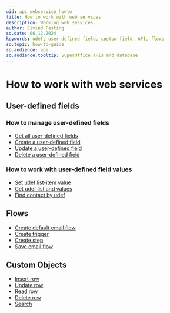 ```yaml
---
uid: api_webservice_howto
title: How to work with web services
description: Working web services.
author: Eivind Fasting
so.date: 06.12.2024
keywords: udef, user-defined field, custom field, API, flows
so.topic: how-to-guide
so.audience: api
so.audience.tooltip: SuperOffice APIs and database
---
```


# How to work with web services

## User-defined fields

### How to manage user-defined fields

* [Get all user-defined fields][4]
* [Create a user-defined field][5]
* [Update a user-defined field][6]
* [Delete a user-defined field][7]

### How to work with user-defined field values

* [Set udef list-item value][1]
* [Get udef list and values][2]
* [Find contact by udef][3]

## Flows

* [Create default email flow][8]
* [Create trigger][9]
* [Create step][10]
* [Save email flow][11]

## Custom Objects

* [Insert row][12]
* [Update row][13]
* [Read row][14]
* [Delete row][15]
* [Search][16]

<!-- Referenced links -->
[1]: ./udef-fields/set-udef-listitem-value.md
[2]: ./udef-fields/get-udef-list-and-values.md
[3]: ./udef-fields/find-contact-by-udef.md
[4]: ./udef-fields/rest-get-all-udef-fields.md
[5]: ./udef-fields/rest-create-udef-field.md
[6]: ./udef-fields/rest-update-udef-field.md
[7]: ./udef-fields/rest-delete-udef-field.md
[8]: ./flows/flows-createdefault-emailflow.md
[9]: ./flows/flows-create-trigger.md
[10]: ./flows/flows-create-step.md
[11]: ./flows/flows-save-emailflow.md
[12]: ./custom-objects/custom-objects-insert-row.md
[13]: ./custom-objects/custom-objects-update-row.md
[14]: ./custom-objects/custom-objects-read-row.md
[15]: ./custom-objects/custom-objects-delete-row.md
[16]: ./custom-objects/custom-objects-search.md